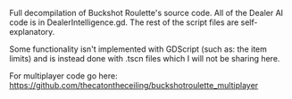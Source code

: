 Full decompilation of Buckshot Roulette's source code.
All of the Dealer AI code is in DealerIntelligence.gd. The rest of the script files are self-explanatory.

Some functionality isn't implemented with GDScript (such as: the item limits) and is instead done with .tscn files which I will not be sharing here.

For multiplayer code go here:
https://github.com/thecatontheceiling/buckshotroulette_multiplayer

